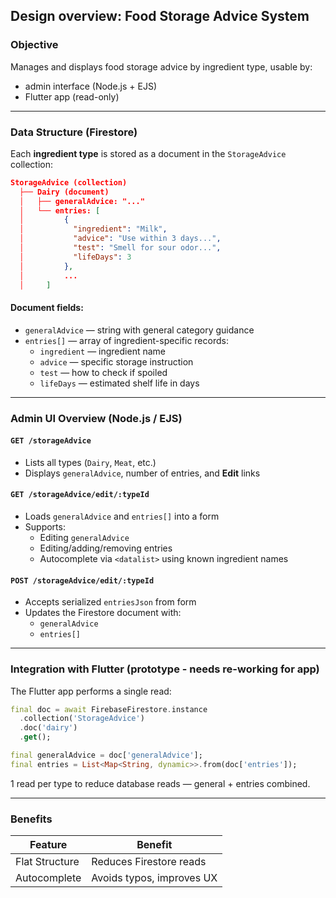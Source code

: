 ## Design overview: Food Storage Advice System

### Objective
Manages and displays food storage advice by ingredient type, usable by:
- admin interface (Node.js + EJS)
- Flutter app (read-only)

---

### Data Structure (Firestore)

Each **ingredient type** is stored as a document in the `StorageAdvice` collection:

```json
StorageAdvice (collection)
  ├── Dairy (document)
  │   ├── generalAdvice: "..."
  │   └── entries: [
  │         {
  │           "ingredient": "Milk",
  │           "advice": "Use within 3 days...",
  │           "test": "Smell for sour odor...",
  │           "lifeDays": 3
  │         },
  │         ...
  │     ]
```

#### Document fields:
- `generalAdvice` — string with general category guidance
- `entries[]` — array of ingredient-specific records:
  - `ingredient` — ingredient name
  - `advice` — specific storage instruction
  - `test` — how to check if spoiled
  - `lifeDays` — estimated shelf life in days

---

### Admin UI Overview (Node.js / EJS)

#### `GET /storageAdvice`
- Lists all types (`Dairy`, `Meat`, etc.)
- Displays `generalAdvice`, number of entries, and **Edit** links

#### `GET /storageAdvice/edit/:typeId`
- Loads `generalAdvice` and `entries[]` into a form
- Supports:
  - Editing `generalAdvice`
  - Editing/adding/removing entries
  - Autocomplete via `<datalist>` using known ingredient names

#### `POST /storageAdvice/edit/:typeId`
- Accepts serialized `entriesJson` from form
- Updates the Firestore document with:
  - `generalAdvice`
  - `entries[]`

---

### Integration with Flutter (prototype - needs re-working for app)

The Flutter app performs a single read:

```dart
final doc = await FirebaseFirestore.instance
  .collection('StorageAdvice')
  .doc('dairy')
  .get();

final generalAdvice = doc['generalAdvice'];
final entries = List<Map<String, dynamic>>.from(doc['entries']);
```

1 read per type to reduce database reads — general + entries combined.

---

### Benefits
| Feature          | Benefit                        |
|------------------|--------------------------------|
| Flat Structure   | Reduces Firestore reads        |
| Autocomplete     | Avoids typos, improves UX      |
